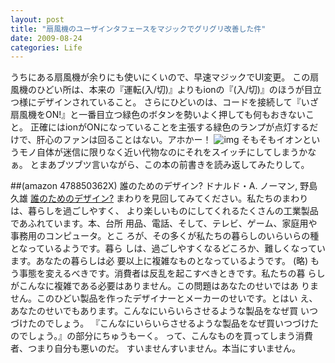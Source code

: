 ```yaml
---
layout: post
title: "扇風機のユーザインタフェースをマジックでグリグリ改善した件"
date: 2009-08-24
categories: Life
---
```

うちにある扇風機が余りにも使いにくいので、早速マジックでUI変更。
この扇風機のひどい所は、本来の『運転(入/切)』よりもionの『(入/切)』のほうが目立つ様にデザインされていること。
さらにひどいのは、コードを接続して『いざ扇風機をON!』と一番目立つ緑色のボタンを勢いよく押しても何もおきないこと。
正確にはionがONになっていることを主張する緑色のランプが点灯するだけで、肝心のファンは回ることはない。アホかー！
![img](http://farm3.static.flickr.com/2503/3845595206_f571c9ffff_o.png)
そもそもイオンというモノ自体が迷信に限りなく近い代物なのにそれをスイッチにしてしまうかなぁ。
とまあブツブツ言いながら、この本の前書きを読み返してみたりして。

 ##(amazon 478850362X)  誰のためのデザイン?  ドナルド・A. ノーマン, 野島 久雄
 [誰のためのデザイン?](http://www.shin-yo-sha.co.jp/mokuroku/books/4-7885-0362-X.htm)
  まわりを見回してみてください。私たちのまわりは、暮らしを過ごしやすく、
 より楽しいものにしてくれるたくさんの工業製品であふれています。本、台所
 用品、電話、そして、テレビ、ゲーム、家庭用や事務用のコンピュータ。とこ
 ろが、その多くが私たちの暮らしのいらいらの種となっているようです。暮ら
 しは、過ごしやすくなるどころか、難しくなっています。あなたの暮らしは必
 要以上に複雑なものとなっているようです。
(略)
  もう事態を変えるべきです。消費者は反乱を起こすべきときです。私たちの暮
 らしがこんなに複雑である必要はありません。この問題はあなたのせいではあ
 りません。このひどい製品を作ったデザイナーとメーカーのせいです。とはい
 え、あなたのせいでもあります。こんなにいらいらさせるような製品をなぜ買
 いつづけたのでしょう。
『こんなにいらいらさせるような製品をなぜ買いつづけたのでしょう。』の部分にちゅうもーく。
って、こんなものを買ってしまう消費者、つまり自分も悪いのだ。
すいませんすいません。本当にすいません。

